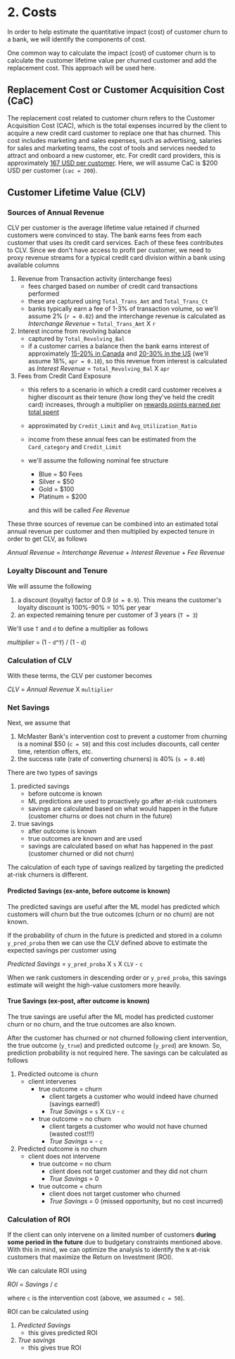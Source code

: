 # 2. Costs

In order to help estimate the quantitative impact (cost) of customer churn to a bank, we will identify the components of cost.

One common way to calculate the impact (cost) of customer churn is to calculate the customer lifetime value per churned customer and add the replacement cost. This approach will be used here.

## Replacement Cost or Customer Acquisition Cost (CaC)

The replacement cost related to customer churn refers to the Customer Acquisition Cost (CAC), which is the total expenses incurred by the client to acquire a new credit card customer to replace one that has churned. This cost includes marketing and sales expenses, such as advertising, salaries for sales and marketing teams, the cost of tools and services needed to attract and onboard a new customer, etc. For credit card providers, this is approximately [167 USD per customer](https://firstpagesage.com/seo-blog/average-customer-acquisition-cost-cac-in-banking/). Here, we will assume CaC is $200 USD per customer (`cac = 200`).

## Customer Lifetime Value (CLV)

### Sources of Annual Revenue

CLV per customer is the average lifetime value retained if churned customers were convinced to stay. The bank earns fees from each customer that uses its credit card services. Each of these fees contributes to CLV. Since we don't have access to profit per customer, we need to proxy revenue streams for a typical credit card division within a bank using available columns

1. Revenue from Transaction activity (interchange fees)
   - fees charged based on number of credit card transactions performed
   - these are captured using `Total_Trans_Amt` and `Total_Trans_Ct`
   - banks typically earn a fee of 1-3% of transaction volume, so we'll assume 2% (`r = 0.02`) and the interchange revenue is calculated as *Interchange Revenue* = `Total_Trans_Amt` X `r`
2. Interest income from revolving balance
   - captured by `Total_Revolving_Bal`
   - if a customer carries a balance then the bank earns interest of approximately [15-20% in Canada](https://www.consolidatedcreditcanada.ca/credit-card-debt/what-is-apr/) and [20-30% in the US](https://www.lendingtree.com/credit-cards/study/average-credit-card-interest-rate-in-america/) (we'll assume 18%, `apr = 0.18`), so this revenue from interest is calculated as *Interest Revenue* = `Total_Revolving_Bal` X `apr`
3. Fees from Credit Card Exposure
   - this refers to a scenario in which a credit card customer receives a higher discount as their tenure (how long they've held the credit card) increases, through a multiplier on [rewards points earned per total spent](https://marionthemap.com/credit-card-points-category-multipliers/)
   - approximated by `Credit_Limit` and `Avg_Utilization_Ratio`
   - income from these annual fees can be estimated from the `Card_category` and `Credit_Limit`
   - we'll assume the following nominal fee structure
     - Blue = $0 Fees
     - Silver = $50
     - Gold = $100
     - Platinum = $200

     and this will be called *Fee Revenue*

These three sources of revenue can be combined into an estimated total annual revenue per customer and then multiplied by expected tenure in order to get CLV, as follows

*Annual Revenue* = *Interchange Revenue* + *Interest Revenue* + *Fee Revenue*

### Loyalty Discount and Tenure

We will assume the following

1. a discount (loyalty) factor of 0.9 (`d = 0.9`). This means the customer's loyalty discount is 100%-90% = 10% per year
2. an expected remaining tenure per customer of 3 years (`T = 3`)

We'll use `T` and `d` to define a multiplier as follows

*multiplier* = (1 - `d`^`T`) / (1 - `d`)

### Calculation of CLV

With these terms, the CLV per customer becomes

*CLV* = *Annual Revenue* X `multiplier`

### Net Savings

Next, we assume that

1. McMaster Bank's intervention cost to prevent a customer from churning is a nominal $50 (`c = 50`) and this cost includes discounts, call center time, retention offers, etc.
2. the success rate (rate of converting churners) is 40% (`s = 0.40`)

There are two types of savings

1. predicted savings
   - before outcome is known
   - ML predictions are used to proactively go after at-risk customers
   - savings are calculated based on what would happen in the future (customer churns or does not churn in the future)
2. true savings
   - after outcome is known
   - true outcomes are known and are used
   - savings are calculated based on what has happened in the past (customer churned or did not churn)

The calculation of each type of savings realized by targeting the predicted at-risk churners is different.

#### Predicted Savings (ex-ante, before outcome is known)

The predicted savings are useful after the ML model has predicted which customers will churn but the true outcomes (churn or no churn) are not known.

If the probability of churn in the future is predicted and stored in a column `y_pred_proba` then we can use the CLV defined above to estimate the expected savings per customer using

*Predicted Savings* = `y_pred_proba` X `s` X `CLV` - `c`

When we rank customers in descending order or `y_pred_proba`, this savings estimate will weight the high-value customers more heavily.

#### True Savings (ex-post, after outcome is known)

The true savings are useful after the ML model has predicted customer churn or no churn, and the true outcomes are also known.

After the customer has churned or not churned following client intervention, the true outcome (`y_true`) and predicted outcome (`y_pred`) are known. So, prediction probability is not required here. The savings can be calculated as follows

1. Predicted outcome is churn
   - client intervenes
     - true outcome = churn
       - client targets a customer who would indeed have churned (savings earned!)
       - *True Savings* = `s` X `CLV` - `c`
     - true outcome = no churn
       - client targets a customer who would not have churned (wasted cost!!!)
       - *True Savings* = - `c`
2. Predicted outcome is no churn
   - client does not intervene
     - true outcome = no churn
       - client does not target customer and they did not churn
       - *True Savings* = 0
     - true outcome = churn
       - client does not target customer who churned
       - *True Savings* = 0 (missed opportunity, but no cost incurred)

### Calculation of ROI

If the client can only intervene on a limited number of customers **during some period in the future** due to budgetary constraints mentioned above. With this in mind, we can optimize the analysis to identify the `N` at-risk customers that maximize the Return on Investment (ROI).

We can calculate ROI using

*ROI* = *Savings* / *c*

where `c` is the intervention cost (above, we assumed `c = 50`).

ROI can be calculated using

1. *Predicted Savings*
   - this gives predicted ROI
2. *True savings*
   - this gives true ROI
